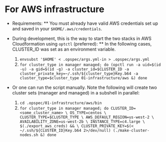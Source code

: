 
# For AWS infrastructure
* Requirements:
** You must already have valid AWS credentials set up and saved in your `$HOME/.aws/credentials`.

* During development, this is the way to start the two stacks in AWS Cloudformation using `optctl` (preferred):
** In the following cases, CLUSTER_ID was set as an environment variable.
  1. `envsubst '$HOME' < .opspec/args.yml-in > .opspec/args.yml`
  1. `for cluster_type in manager managed; do
        (opctl run -a uid=$(id -u)
                   -a gid=$(id -g)
                   -a cluster_id=$CLUSTER_ID
                   -a cluster_private_key=~/.ssh/${cluster_type}Key.b64
                   -a cluster_type=$cluster_type 01-infrastructure/aws &)
      done`

* Or one can run the script manually. Note the following will create two cluster sets (manager and managed) in a subshell in parallel:
  1. `cd .opspec/01-infrastructure/aws/bin`
  1. `for cluster_type in manager managed; do
        CLUSTER_ID=<some_cluster_name> \
        OS_TYPE=centos \
        CLUSTER_TYPE=$CLUSTER_TYPE \
        AWS_DEFAULT_REGION=us-west-2 \
        AVAILABILITY_ZONE=us-west-2b \
        INSTANCE_TYPE=c4.large \
        $(./export_aws_creds) && \
        CLUSTER_PRIVATE_KEY=$(< ~/.ssh/${CLUSTER_ID}Key.b64 2>/dev/null)
        (./make-cluster-nodes.sh &)
      done`

